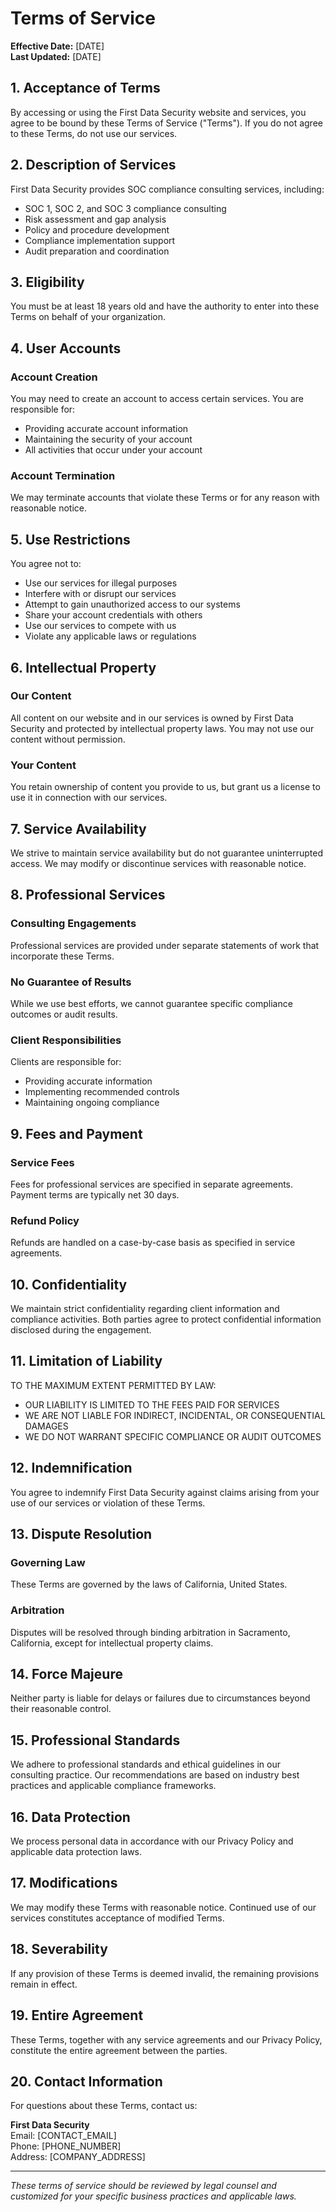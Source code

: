 # Terms of Service

**Effective Date:** [DATE]  
**Last Updated:** [DATE]

## 1. Acceptance of Terms

By accessing or using the First Data Security website and services, you agree to be bound by these Terms of Service ("Terms"). If you do not agree to these Terms, do not use our services.

## 2. Description of Services

First Data Security provides SOC compliance consulting services, including:
- SOC 1, SOC 2, and SOC 3 compliance consulting
- Risk assessment and gap analysis
- Policy and procedure development
- Compliance implementation support
- Audit preparation and coordination

## 3. Eligibility

You must be at least 18 years old and have the authority to enter into these Terms on behalf of your organization.

## 4. User Accounts

### Account Creation
You may need to create an account to access certain services. You are responsible for:
- Providing accurate account information
- Maintaining the security of your account
- All activities that occur under your account

### Account Termination
We may terminate accounts that violate these Terms or for any reason with reasonable notice.

## 5. Use Restrictions

You agree not to:
- Use our services for illegal purposes
- Interfere with or disrupt our services
- Attempt to gain unauthorized access to our systems
- Share your account credentials with others
- Use our services to compete with us
- Violate any applicable laws or regulations

## 6. Intellectual Property

### Our Content
All content on our website and in our services is owned by First Data Security and protected by intellectual property laws. You may not use our content without permission.

### Your Content
You retain ownership of content you provide to us, but grant us a license to use it in connection with our services.

## 7. Service Availability

We strive to maintain service availability but do not guarantee uninterrupted access. We may modify or discontinue services with reasonable notice.

## 8. Professional Services

### Consulting Engagements
Professional services are provided under separate statements of work that incorporate these Terms.

### No Guarantee of Results
While we use best efforts, we cannot guarantee specific compliance outcomes or audit results.

### Client Responsibilities
Clients are responsible for:
- Providing accurate information
- Implementing recommended controls
- Maintaining ongoing compliance

## 9. Fees and Payment

### Service Fees
Fees for professional services are specified in separate agreements. Payment terms are typically net 30 days.

### Refund Policy
Refunds are handled on a case-by-case basis as specified in service agreements.

## 10. Confidentiality

We maintain strict confidentiality regarding client information and compliance activities. Both parties agree to protect confidential information disclosed during the engagement.

## 11. Limitation of Liability

TO THE MAXIMUM EXTENT PERMITTED BY LAW:
- OUR LIABILITY IS LIMITED TO THE FEES PAID FOR SERVICES
- WE ARE NOT LIABLE FOR INDIRECT, INCIDENTAL, OR CONSEQUENTIAL DAMAGES
- WE DO NOT WARRANT SPECIFIC COMPLIANCE OR AUDIT OUTCOMES

## 12. Indemnification

You agree to indemnify First Data Security against claims arising from your use of our services or violation of these Terms.

## 13. Dispute Resolution

### Governing Law
These Terms are governed by the laws of California, United States.

### Arbitration
Disputes will be resolved through binding arbitration in Sacramento, California, except for intellectual property claims.

## 14. Force Majeure

Neither party is liable for delays or failures due to circumstances beyond their reasonable control.

## 15. Professional Standards

We adhere to professional standards and ethical guidelines in our consulting practice. Our recommendations are based on industry best practices and applicable compliance frameworks.

## 16. Data Protection

We process personal data in accordance with our Privacy Policy and applicable data protection laws.

## 17. Modifications

We may modify these Terms with reasonable notice. Continued use of our services constitutes acceptance of modified Terms.

## 18. Severability

If any provision of these Terms is deemed invalid, the remaining provisions remain in effect.

## 19. Entire Agreement

These Terms, together with any service agreements and our Privacy Policy, constitute the entire agreement between the parties.

## 20. Contact Information

For questions about these Terms, contact us:

**First Data Security**  
Email: [CONTACT_EMAIL]  
Phone: [PHONE_NUMBER]  
Address: [COMPANY_ADDRESS]

---

*These terms of service should be reviewed by legal counsel and customized for your specific business practices and applicable laws.*